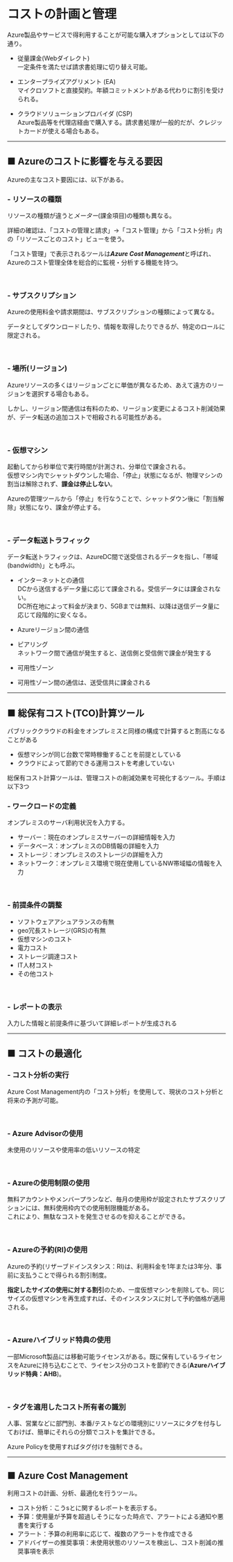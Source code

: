 # コストの計画と管理

Azure製品やサービスで得利用することが可能な購入オプションとしては以下の通り。

- 従量課金(Webダイレクト)  
  一定条件を満たせば請求書処理に切り替え可能。

- エンタープライズアグリメント (EA)  
  マイクロソフトと直接契約。年額コミットメントがある代わりに割引を受けられる。

- クラウドソリューションプロバイダ (CSP)  
  Azure製品等を代理店経由で購入する。請求書処理が一般的だが、クレジットカードが使える場合もある。

***

## ■ Azureのコストに影響を与える要因

Azureの主なコスト要因には、以下がある。

### - **リソースの種類**

リソースの種類が違うと*メーター*(課金項目)の種類も異なる。

詳細の確認は、「コストの管理と請求」→「コスト管理」から「コスト分析」内の「リソースごとのコスト」ビューを使う。

「コスト管理」で表示されるツールは***Azure Cost Management***と呼ばれ、Azureのコスト管理全体を総合的に監視・分析する機能を持つ。

<br>

### - **サブスクリプション**

Azureの使用料金や請求期間は、サブスクリプションの種類によって異なる。

データとしてダウンロードしたり、情報を取得したりできるが、特定のロールに限定される。

<br>

### - **場所(リージョン)**

Azureリソースの多くはリージョンごとに単価が異なるため、あえて遠方のリージョンを選択する場合もある。

しかし、リージョン間通信は有料のため、リージョン変更によるコスト削減効果が、データ転送の追加コストで相殺される可能性がある。

<br>

### - **仮想マシン**

起動してから秒単位で実行時間が計測され、分単位で課金される。  
仮想マシン内でシャットダウンした場合、「停止」状態になるが、物理マシンの割当は解除されず、**課金は停止しない**。

Azureの管理ツールから「停止」を行なうことで、シャットダウン後に「割当解除」状態になり、課金が停止する。

<br>

### - **データ転送トラフィック**

データ転送トラフィックは、AzureDC間で送受信されるデータを指し、「帯域(bandwidth)」とも呼ぶ。

- インターネットとの通信  
  DCから送信するデータ量に応じて課金される。受信データには課金されない。  
  DC所在地によって料金が決まり、5GBまでは無料、以降は送信データ量に応じて段階的に安くなる。

- Azureリージョン間の通信  

- ピアリング  
  ネットワーク間で通信が発生すると、送信側と受信側で課金が発生する

- 可用性ゾーン  
- 可用性ゾーン間の通信は、送受信共に課金される

***

## ■ 総保有コスト(TCO)計算ツール

パブリッククラウドの料金をオンプレミスと同様の構成で計算すると割高になることがある

- 仮想マシンが同じ台数で常時稼働することを前提としている
- クラウドによって節約できる運用コストを考慮していない

総保有コスト計算ツールは、管理コストの削減効果を可視化するツール。手順は以下3つ

### - **ワークロードの定義**

オンプレミスのサーバ利用状況を入力する。

- サーバー：現在のオンプレミスサーバーの詳細情報を入力
- データベース：オンプレミスのDB情報の詳細を入力
- ストレージ：オンプレミスのストレージの詳細を入力
- ネットワーク：オンプレミス環境で現在使用しているNW帯域幅の情報を入力

<br>

### - **前提条件の調整**

- ソフトウェアアシュアランスの有無
- geo冗長ストレージ(GRS)の有無
- 仮想マシンのコスト
- 電力コスト
- ストレージ調達コスト
- IT人材コスト
- その他コスト

<br>

### - **レポートの表示**

入力した情報と前提条件に基づいて詳細レポートが生成される

***

## ■ コストの最適化

### - **コスト分析の実行**

Azure Cost Management内の「コスト分析」を使用して、現状のコスト分析と将来の予測が可能。

<br>

### - **Azure Advisorの使用**

未使用のリソースや使用率の低いリソースの特定

<br>

### - **Azureの使用制限の使用**

無料アカウントやメンバープランなど、毎月の使用枠が設定されたサブスクリプションには、無料使用枠内での使用制限機能がある。  
これにより、無駄なコストを発生させるのを抑えることができる。

<br>

### - **Azureの予約(RI)の使用**

Azureの予約(リザーブドインスタンス：RI)は、利用料金を1年または3年分、事前に支払うことで得られる割引制度。

**指定したサイズの使用に対する割引**のため、一度仮想マシンを削除しても、同じサイズの仮想マシンを再生成すれば、そのインスタンスに対して予約価格が適用される。

<br>

### - **Azureハイブリッド特典の使用**

一部Microsoft製品には移動可能ライセンスがある。既に保有しているライセンスをAzureに持ち込むことで、ライセンス分のコストを節約できる(**Azureハイブリッド特典：AHB**)。

<br>

### - **タグを適用したコスト所有者の識別**

人事、営業などに部門別、本番/テストなどの環境別にリソースにタグを付与しておけば、簡単にそれらの分類でコストを集計できる。

Azure Policyを使用すればタグ付けを強制できる。

***

## ■ Azure Cost Management

利用コストの計画、分析、最適化を行うツール。

- コスト分析：こうsとに関するレポートを表示する。
- 予算：使用量が予算を超過しそうになった時点で、アラートによる通知や悪書を実行する
- アラート：予算の利用率に応じて、複数のアラートを作成できる
- アドバイザーの推奨事項：未使用状態のリソースを検出し、コスト削減の推奨事項を表示